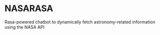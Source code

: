 # NASARASA
Rasa-powered chatbot to dynamically fetch astronomy-related information using the NASA API
